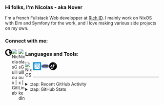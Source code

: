 ### Hi folks, I'm Nicolas - aka Nover

I'm a french Fullstack Web developper at [Rich ID](https://www.rich-id.fr). I mainly work on NixOS with Elm and Symfony for the work, and I love making various side projects on my own.


### Connect with me:

[<img align="left" alt="NicolasGuilloux.eu" width="22px" src="https://raw.githubusercontent.com/iconic/open-iconic/master/svg/globe.svg" />][website]
[<img align="left" alt="NicolasGuilloux | Gitlab" width="22px" src="https://gitlab.com/gitlab-com/gitlab-artwork/raw/master/logo/logo.svg" />][gitlab]
[<img align="left" alt="NicolasGuilloux | LinkedIn" width="22px" src="https://cdn.jsdelivr.net/npm/simple-icons@v3/icons/linkedin.svg" />][linkedin]

<span />

### Languages and Tools:

[<img align="left" alt="NixOS"   width="26px" src="https://symbols.getvecta.com/stencil_89/59_nixos-linux-icon.f23716bf93.svg" />][nixos]
[<img align="left" alt="Elm"     width="26px" src="https://raw.githubusercontent.com/github/explore/master/topics/elm/elm.png" />][elm]
[<img align="left" alt="PHP"     width="26px" src="https://raw.githubusercontent.com/github/explore/master/topics/php/php.png" />][php]
[<img align="left" alt="Symfony" width="26px" src="https://raw.githubusercontent.com/github/explore/master/topics/symfony/symfony.png" />][symfony]

<br />
<br />

---

<details>
  <summary>:zap: Recent GitHub Activity</summary>

<!--START_SECTION:activity-->
1. 🎉 Merged PR [#19](https://github.com/NicolasGuilloux/shadow-nix/pull/19) in [NicolasGuilloux/shadow-nix](https://github.com/NicolasGuilloux/shadow-nix)
2. 💪 Opened PR [#19](https://github.com/NicolasGuilloux/shadow-nix/pull/19) in [NicolasGuilloux/shadow-nix](https://github.com/NicolasGuilloux/shadow-nix)
3. ❌ Closed PR [#18](https://github.com/NicolasGuilloux/shadow-nix/pull/18) in [NicolasGuilloux/shadow-nix](https://github.com/NicolasGuilloux/shadow-nix)
4. 💪 Opened PR [#18](https://github.com/NicolasGuilloux/shadow-nix/pull/18) in [NicolasGuilloux/shadow-nix](https://github.com/NicolasGuilloux/shadow-nix)
5. 🎉 Merged PR [#1](https://github.com/rich-id/static-analysis/pull/1) in [rich-id/static-analysis](https://github.com/rich-id/static-analysis)
<!--END_SECTION:activity-->

</details>

<details>
  <summary>:zap: GitHub Stats</summary>

  <img align="left" alt="NicolasGuilloux's GitHub Stats" src="https://github-readme-stats.codestackr.vercel.app/api?username=NicolasGuilloux&show_icons=true&hide_border=true" />
</details>

[website]: https://nicolasguilloux.eu
[gitlab]: https://gitlab.com/NicolasGuilloux
[linkedin]: https://www.linkedin.com/in/nicolas-guilloux/
[nixos]: https://nixos.org
[elm]: https://elm-lang.org
[php]: https://www.php.net
[symfony]: https://symfony.com

